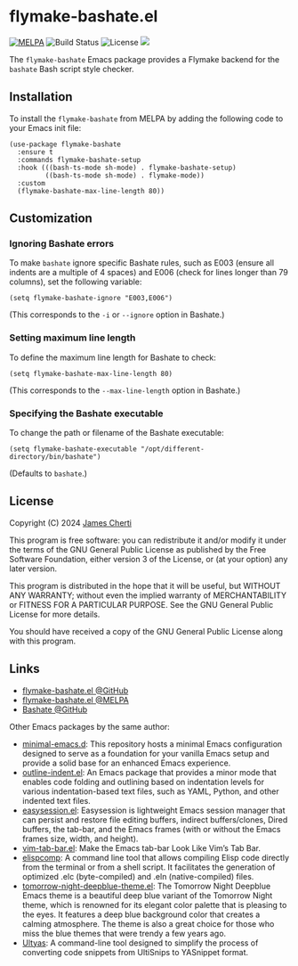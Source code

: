 # flymake-bashate.el
[![MELPA](https://melpa.org/packages/flymake-bashate-badge.svg)](https://melpa.org/#/flymake-bashate)
![Build Status](https://github.com/jamescherti/flymake-bashate.el/actions/workflows/ci.yml/badge.svg)
![License](https://img.shields.io/github/license/jamescherti/flymake-bashate.el)
![](https://raw.githubusercontent.com/jamescherti/flymake-bashate.el/main/.images/made-for-gnu-emacs.svg)

The `flymake-bashate` Emacs package provides a Flymake backend for the `bashate` Bash script style checker.

## Installation

To install the `flymake-bashate` from MELPA by adding the following code to your Emacs init file:
```emacs-lisp
(use-package flymake-bashate
  :ensure t
  :commands flymake-bashate-setup
  :hook (((bash-ts-mode sh-mode) . flymake-bashate-setup)
         ((bash-ts-mode sh-mode) . flymake-mode))
  :custom
  (flymake-bashate-max-line-length 80))
```

## Customization

### Ignoring Bashate errors

To make `bashate` ignore specific Bashate rules, such as E003 (ensure all indents are a multiple of 4 spaces) and E006 (check for lines longer than 79 columns), set the following variable:
```emacs-lisp
(setq flymake-bashate-ignore "E003,E006")
```

(This corresponds to the `-i` or `--ignore` option in Bashate.)

### Setting maximum line length

To define the maximum line length for Bashate to check:

```emacs-lisp
(setq flymake-bashate-max-line-length 80)
```

(This corresponds to the `--max-line-length` option in Bashate.)

### Specifying the Bashate executable

To change the path or filename of the Bashate executable:

```emacs-lisp
(setq flymake-bashate-executable "/opt/different-directory/bin/bashate")
```

(Defaults to `bashate`.)

## License

Copyright (C) 2024 [James Cherti](https://www.jamescherti.com)

This program is free software: you can redistribute it and/or modify it under the terms of the GNU General Public License as published by the Free Software Foundation, either version 3 of the License, or (at your option) any later version.

This program is distributed in the hope that it will be useful, but WITHOUT ANY WARRANTY; without even the implied warranty of MERCHANTABILITY or FITNESS FOR A PARTICULAR PURPOSE. See the GNU General Public License for more details.

You should have received a copy of the GNU General Public License along with this program.

## Links

- [flymake-bashate.el @GitHub](https://github.com/jamescherti/flymake-bashate.el)
- [flymake-bashate.el @MELPA](https://melpa.org/#/flymake-bashate)
- [Bashate @GitHub](https://github.com/openstack/bashate)

Other Emacs packages by the same author:
- [minimal-emacs.d](https://github.com/jamescherti/minimal-emacs.d): This repository hosts a minimal Emacs configuration designed to serve as a foundation for your vanilla Emacs setup and provide a solid base for an enhanced Emacs experience.
- [outline-indent.el](https://github.com/jamescherti/outline-indent.el): An Emacs package that provides a minor mode that enables code folding and outlining based on indentation levels for various indentation-based text files, such as YAML, Python, and other indented text files.
- [easysession.el](https://github.com/jamescherti/easysession.el): Easysession is lightweight Emacs session manager that can persist and restore file editing buffers, indirect buffers/clones, Dired buffers, the tab-bar, and the Emacs frames (with or without the Emacs frames size, width, and height).
- [vim-tab-bar.el](https://github.com/jamescherti/vim-tab-bar.el): Make the Emacs tab-bar Look Like Vim’s Tab Bar.
- [elispcomp](https://github.com/jamescherti/elispcomp): A command line tool that allows compiling Elisp code directly from the terminal or from a shell script. It facilitates the generation of optimized .elc (byte-compiled) and .eln (native-compiled) files.
- [tomorrow-night-deepblue-theme.el](https://github.com/jamescherti/tomorrow-night-deepblue-theme.el): The Tomorrow Night Deepblue Emacs theme is a beautiful deep blue variant of the Tomorrow Night theme, which is renowned for its elegant color palette that is pleasing to the eyes. It features a deep blue background color that creates a calming atmosphere. The theme is also a great choice for those who miss the blue themes that were trendy a few years ago.
- [Ultyas](https://github.com/jamescherti/ultyas/): A command-line tool designed to simplify the process of converting code snippets from UltiSnips to YASnippet format.
